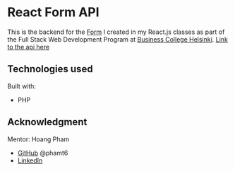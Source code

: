 # React Form API

This is the backend for the [Form](https://laurielim-react-forms.netlify.app/) I created in my React.js classes as part of the Full Stack Web Development Program at [Business College Helsinki](https://en.bc.fi/qualifications/full-stack-web-developer-program/). [Link to the api here](https://murmuring-peak-15912.herokuapp.com/)

## Technologies used

Built with:

- PHP

## Acknowledgment

Mentor: Hoang Pham

- [GitHub](https://github.com/phamt6) @phamt6
- [LinkedIn](https://www.linkedin.com/in/tienhoangpham/)
